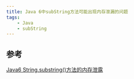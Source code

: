 ```yaml
---
title: Java 6中subString方法可能出现内存泄漏的问题
tags:
    - Java
    - subString
---
```


## 参考
[Java6 String.substring()方法的内存泄露](http://www.cnblogs.com/techyc/p/3324021.html)




